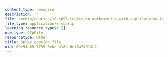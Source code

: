 ```yaml
---
content_type: resource
description: ''
file: /media/courses/18-s096-topics-in-mathematics-with-applications-in-finance-fall-2013/89e94b6577596ebe418b6e48a74913a2_aga-Tak3c3M.srt
file_type: application/x-subrip
learning_resource_types: []
ocw_type: OCWFile
resourcetype: Other
title: 3play caption file
uid: 89e94b65-7759-6ebe-418b-6e48a74913a2
---
```

